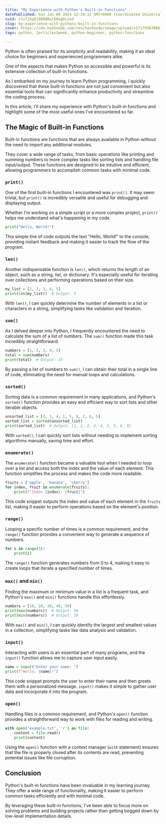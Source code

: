 ```yaml
---
title: "My Experience with Python's Built-in Functions"
datePublished: Sun Jun 09 2024 12:39:12 GMT+0000 (Coordinated Universal Time)
cuid: clx7j6q5i00000al60og6csnd
slug: my-experience-with-pythons-built-in-functions
cover: https://cdn.hashnode.com/res/hashnode/image/upload/v1717936708670/dfa16bb4-1fee-475b-92bf-93a6229344b4.png
tags: python, 2articles1week, python-beginner, python-functions

---
```


Python is often praised for its simplicity and readability, making it an ideal choice for beginners and experienced programmers alike.

One of the aspects that makes Python so accessible and powerful is its extensive collection of built-in functions.

As I embarked on my journey to learn Python programming, I quickly discovered that these built-in functions are not just convenient but also essential tools that can significantly enhance productivity and streamline the coding process.

In this article, I'll share my experience with Python's built-in functions and highlight some of the most useful ones I've encountered so far.

## The Magic of Built-in Functions

Built-in functions are functions that are always available in Python without the need to import any additional modules.

They cover a wide range of tasks, from basic operations like printing and summing numbers to more complex tasks like sorting lists and handling file input/output. These functions are designed to be intuitive and efficient, allowing programmers to accomplish common tasks with minimal code.

### `print()`

One of the first built-in functions I encountered was `print()`. It may seem trivial, but `print()` is incredibly versatile and useful for debugging and displaying output.

Whether I'm working on a simple script or a more complex project, `print()` helps me understand what's happening in my code.

```python
print("Hello, World!")
```

This simple line of code outputs the text "Hello, World!" to the console, providing instant feedback and making it easier to track the flow of the program.

### `len()`

Another indispensable function is `len()`, which returns the length of an object, such as a string, list, or dictionary. It's especially useful for iterating over collections and performing operations based on their size.

```python
my_list = [1, 2, 3, 4, 5]
print(len(my_list))  # Output: 5
```

With `len()`, I can quickly determine the number of elements in a list or characters in a string, simplifying tasks like validation and iteration.

### `sum()`

As I delved deeper into Python, I frequently encountered the need to calculate the sum of a list of numbers. The `sum()` function made this task incredibly straightforward.

```python
numbers = [1, 2, 3, 4, 5]
total = sum(numbers)
print(total)  # Output: 15
```

By passing a list of numbers to `sum()`, I can obtain their total in a single line of code, eliminating the need for manual loops and calculations.

### `sorted()`

Sorting data is a common requirement in many applications, and Python's `sorted()` function provides an easy and efficient way to sort lists and other iterable objects.

```python
unsorted_list = [3, 1, 4, 1, 5, 9, 2, 6, 5]
sorted_list = sorted(unsorted_list)
print(sorted_list)  # Output: [1, 1, 2, 3, 4, 5, 5, 6, 9]
```

With `sorted()`, I can quickly sort lists without needing to implement sorting algorithms manually, saving time and effort.

### `enumerate()`

The `enumerate()` function became a valuable tool when I needed to loop over a list and access both the index and the value of each element. This function simplifies the process and makes the code more readable.

```python
fruits = ['apple', 'banana', 'cherry']
for index, fruit in enumerate(fruits):
    print(f"Index {index}: {fruit}")
```

This code snippet outputs the index and value of each element in the `fruits` list, making it easier to perform operations based on the element's position.

### `range()`

Looping a specific number of times is a common requirement, and the `range()` function provides a convenient way to generate a sequence of numbers.

```python
for i in range(5):
    print(i)
```

The `range()` function generates numbers from 0 to 4, making it easy to create loops that iterate a specified number of times.

### `max()` and `min()`

Finding the maximum or minimum value in a list is a frequent task, and Python's `max()` and `min()` functions handle this effortlessly.

```python
numbers = [10, 20, 30, 40, 50]
print(max(numbers))  # Output: 50
print(min(numbers))  # Output: 10
```

With `max()` and `min()`, I can quickly identify the largest and smallest values in a collection, simplifying tasks like data analysis and validation.

### `input()`

Interacting with users is an essential part of many programs, and the `input()` function allows me to capture user input easily.

```python
name = input("Enter your name: ")
print(f"Hello, {name}!")
```

This code snippet prompts the user to enter their name and then greets them with a personalized message. `input()` makes it simple to gather user data and incorporate it into the program.

### `open()`

Handling files is a common requirement, and Python's `open()` function provides a straightforward way to work with files for reading and writing.

```python
with open('example.txt', 'r') as file:
    content = file.read()
    print(content)
```

Using the `open()` function with a context manager (`with` statement) ensures that the file is properly closed after its contents are read, preventing potential issues like file corruption.

## Conclusion

Python's built-in functions have been invaluable in my learning journey. They offer a wide range of functionality, making it easier to perform common tasks efficiently and with minimal code.

By leveraging these built-in functions, I've been able to focus more on solving problems and building projects rather than getting bogged down by low-level implementation details.